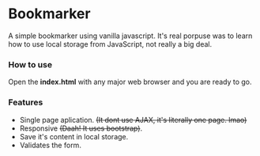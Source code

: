 # Bookmarker
A simple bookmarker using vanilla javascript. It's real porpuse was to learn how to use local storage from JavaScript, not really a big deal.

### How to use
Open the **index.html** with any major web browser and you are ready to go. 

### Features
* Single page aplication. ~~(It dont use AJAX, it's literally one page. lmao)~~
* Responsive ~~(Daah! It uses bootstrap)~~.
* Save it's content in local storage.
* Validates the form.
